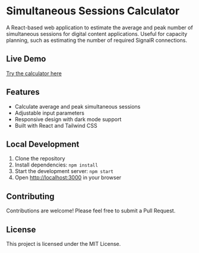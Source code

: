 # Simultaneous Sessions Calculator

A React-based web application to estimate the average and peak number of simultaneous sessions for digital content applications. Useful for capacity planning, such as estimating the number of required SignalR connections.

## Live Demo

[Try the calculator here](https://simultaneous-sessions-calc.vercel.app)

## Features

- Calculate average and peak simultaneous sessions
- Adjustable input parameters
- Responsive design with dark mode support
- Built with React and Tailwind CSS

## Local Development

1. Clone the repository
2. Install dependencies: `npm install`
3. Start the development server: `npm start`
4. Open [http://localhost:3000](http://localhost:3000) in your browser

## Contributing

Contributions are welcome! Please feel free to submit a Pull Request.

## License

This project is licensed under the MIT License.